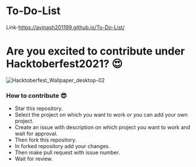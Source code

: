 # To-Do-List
Link-https://avinash201199.github.io/To-Do-List/

# Are you excited to contribute under Hacktoberfest2021? 😍

![Hacktoberfest_Wallpaper_desktop-02](https://user-images.githubusercontent.com/59393136/135513229-89dbc17d-09fc-4dee-90a7-9ec26e4c9e3f.png)

### How to contribute 😎<br>

* Star this repository.
* Select the project on which you want to work or you can add your own project.
* Create an issue with description on which project you want to work and wait for approval.
* Then fork this repository.
* In forked repository add your changes.
* Then make pull request with issue number.
* Wait for review.
